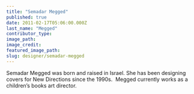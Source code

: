 ```yaml
---
title: "Semadar Megged"
published: true
date: 2011-02-17T05:06:00.000Z
last_name: "Megged"
contributor_type:
image_path:
image_credit:
featured_image_path:
slug: designer/semadar-megged
---
```


Semadar Megged was born and raised in Israel. She has been designing covers for New Directions since the 1990s.  Megged currently works as a children’s books art director.
